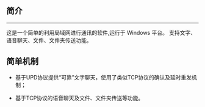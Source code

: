 ﻿## 简介

----
 
这是一个简单的利用局域网进行通讯的软件,运行于 Windows 平台。
 支持文字、语音聊天、文件、文件夹传送功能。

## 简单机制

 *	基于UPD协议提供“可靠”文字聊天，使用了类似TCP协议的确认及延时重发机制；

 *	基于TCP协议的语音聊天及文件、文件夹传送等功能。

